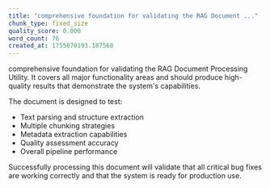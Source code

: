 ```yaml
---
title: "comprehensive foundation for validating the RAG Document ..."
chunk_type: fixed_size
quality_score: 0.000
word_count: 76
created_at: 1755870193.187568
---
```


comprehensive foundation for validating the RAG Document Processing Utility. It covers all major functionality areas and should produce high-quality results that demonstrate the system's capabilities.

The document is designed to test:
- Text parsing and structure extraction
- Multiple chunking strategies
- Metadata extraction capabilities
- Quality assessment accuracy
- Overall pipeline performance

Successfully processing this document will validate that all critical bug fixes are working correctly and that the system is ready for production use.